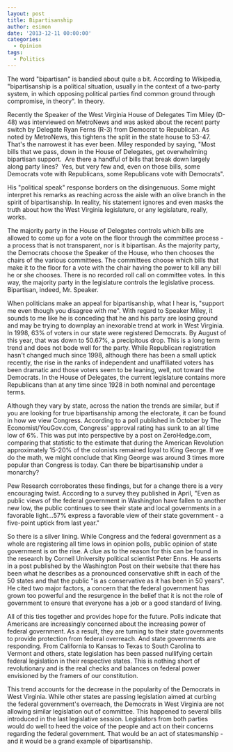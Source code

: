 ```yaml
---
layout: post
title: Bipartisanship
author: esimon
date: '2013-12-11 00:00:00'
categories:
  - Opinion
tags:
  - Politics
---
```

The word "bipartisan" is bandied about quite a bit. According to Wikipedia, "bipartisanship is a political situation, usually in the context of a two-party system, in which opposing political parties find common ground through compromise, in theory". In theory.

Recently the Speaker of the West Virginia House of Delegates Tim Miley (D-48) was interviewed on MetroNews and was asked about the recent party switch by Delegate Ryan Ferns (R-3) from Democrat to Republican. As noted by MetroNews, this tightens the split in the state house to 53-47. That's the narrowest it has ever been. Miley responded by saying, "Most bills that we pass, down in the House of Delegates, get overwhelming bipartisan support.  Are there a handful of bills that break down largely along party lines?  Yes, but very few and, even on those bills, some Democrats vote with Republicans, some Republicans vote with Democrats". 

His "political speak" response borders on the disingenuous. Some might interpret his remarks as reaching across the aisle with an olive branch in the spirit of bipartisanship. In reality, his statement ignores and even masks the truth about how the West Virginia legislature, or any legislature, really, works. 

The majority party in the House of Delegates controls which bills are allowed to come up for a vote on the floor through the committee process - a process that is not transparent, nor is it bipartisan. As the majority party, the Democrats choose the Speaker of the House, who then chooses the chairs of the various committees. The committees choose which bills that make it to the floor for a vote with the chair having the power to kill any bill he or she chooses. There is no recorded roll call on committee votes. In this way, the majority party in the legislature controls the legislative process. Bipartisan, indeed, Mr. Speaker. 

When politicians make an appeal for bipartisanship, what I hear is, "support me even though you disagree with me". With regard to Speaker Miley, it sounds to me like he is conceding that he and his party are losing ground and may be trying to downplay an inexorable trend at work in West Virginia. In 1998, 63% of voters in our state were registered Democrats. By August of this year, that was down to 50.67%, a precipitous drop. This is a long term trend and does not bode well for the party. While Republican registration hasn't changed much since 1998, although there has been a small uptick recently, the rise in the ranks of independent and unaffiliated voters has been dramatic and those voters seem to be leaning, well, not toward the Democrats. In the House of Delegates, the current legislature contains more Republicans than at any time since 1928 in both nominal and percentage terms. 

Although they vary by state, across the nation the trends are similar, but if you are looking for true bipartisanship among the electorate, it can be found in how we view Congress. According to a poll published in October by The Economist/YouGov.com, Congress' approval rating has sunk to an all time low of 6%. This was put into perspective by a post on ZeroHedge.com, comparing that statistic to the estimate that during the American Revolution approximately 15-20% of the colonists remained loyal to King George. If we do the math, we might conclude that King George was around 3 times more popular than Congress is today. Can there be bipartisanship under a monarchy?

Pew Research corroborates these findings, but for a change there is a very encouraging twist. According to a survey they published in April, "Even as public views of the federal government in Washington have fallen to another new low, the public continues to see their state and local governments in a favorable light...57% express a favorable view of their state government - a five-point uptick from last year."

So there is a silver lining. While Congress and the federal government as a whole are registering all time lows in opinion polls, public opinion of state government is on the rise. A clue as to the reason for this can be found in the research by Cornell University political scientist Peter Enns. He asserts in a post published by the Washington Post on their website that there has been what he describes as a pronounced conservative shift in each of the 50 states and that the public "is as conservative as it has been in 50 years". He cited two major factors, a concern that the federal government has grown too powerful and the resurgence in the belief that it is not the role of government to ensure that everyone has a job or a good standard of living. 

All of this ties together and provides hope for the future. Polls indicate that Americans are increasingly concerned about the increasing power of federal government. As a result, they are turning to their state governments to provide protection from federal overreach. And state governments are responding. From California to Kansas to Texas to South Carolina to Vermont and others, state legislation has been passed nullifying certain federal legislation in their respective states. This is nothing short of revolutionary and is the real checks and balances on federal power envisioned by the framers of our constitution. 

This trend accounts for the decrease in the popularity of the Democrats in West Virginia. While other states are passing legislation aimed at curbing the federal government's overreach, the Democrats in West Virginia are not allowing similar legislation out of committee. This happened to several bills introduced in the last legislative session. Legislators from both parties would do well to heed the voice of the people and act on their concerns regarding the federal government. That would be an act of statesmanship - and it would be a grand example of bipartisanship. 


